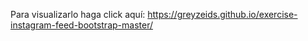 Para visualizarlo haga click aquí:
https://greyzeids.github.io/exercise-instagram-feed-bootstrap-master/
